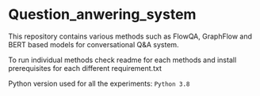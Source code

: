 # Question_anwering_system
 This repository contains various methods such as FlowQA, GraphFlow and BERT based models for conversational Q&A system.
 
 To run individual methods check readme for each methods and install prerequisites for each different requirement.txt
 
 Python version used for all the experiments: ```Python 3.8```
